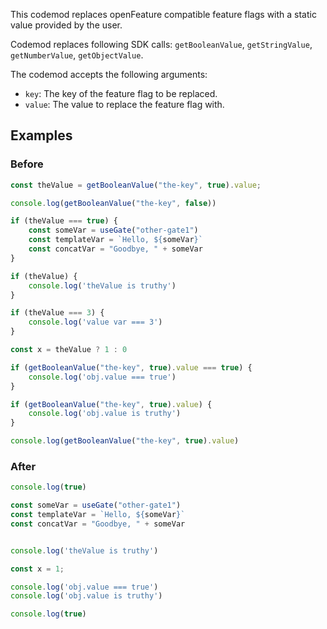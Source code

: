 This codemod replaces openFeature compatible feature flags with a static value provided by the user.

Codemod replaces following SDK calls: `getBooleanValue`, `getStringValue`, `getNumberValue`, `getObjectValue`.

The codemod accepts the following arguments:

- `key`: The key of the feature flag to be replaced.
- `value`: The value to replace the feature flag with.

## Examples

### Before

```ts
const theValue = getBooleanValue("the-key", true).value;

console.log(getBooleanValue("the-key", false))

if (theValue === true) {
    const someVar = useGate("other-gate1")
    const templateVar = `Hello, ${someVar}`
    const concatVar = "Goodbye, " + someVar
}

if (theValue) {
    console.log('theValue is truthy')
}

if (theValue === 3) {
    console.log('value var === 3')
}

const x = theValue ? 1 : 0

if (getBooleanValue("the-key", true).value === true) {
    console.log('obj.value === true')
}

if (getBooleanValue("the-key", true).value) {
    console.log('obj.value is truthy')
}

console.log(getBooleanValue("the-key", true).value)
```

### After

```ts
console.log(true)

const someVar = useGate("other-gate1")
const templateVar = `Hello, ${someVar}`
const concatVar = "Goodbye, " + someVar


console.log('theValue is truthy')

const x = 1;

console.log('obj.value === true')
console.log('obj.value is truthy')

console.log(true)
```

